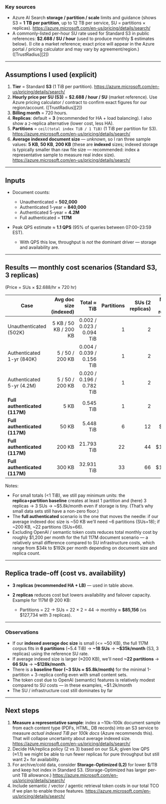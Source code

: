 ### Key sources

- Azure AI Search **storage / partition / scale** limits and guidance (shows S3 = **1 TB per partition**, up to 12 TB per service, SU = partitions × replicas). https://azure.microsoft.com/en-us/pricing/details/search/
- A commonly-listed per-hour SU rate used for Standard S3 in public references: **$2.688 / SU / hour** (used to produce monthly $ estimates below). (I cite a market reference; exact price will appear in the Azure portal / pricing calculator and may vary by agreement/region.) ([TrustRadius][2])

---

## Assumptions I used (explicit)

1. **Tier** = Standard **S3** (1 TiB per partition). https://azure.microsoft.com/en-us/pricing/details/search/
2. **Hourly price per SU (S3)** = **$2.688 / hour / SU** (market reference). Use Azure pricing calculator / contract to confirm exact figures for our region/account. ([TrustRadius][2])
3. **Billing month** = 720 hours.
4. **Replicas**: default = **3** (recommended for HA + load balancing). I also show a `2`-replica alternative (lower cost, less HA).
5. **Partitions** = `ceil(total index TiB / 1 TiB)` (1 TiB per partition for S3). https://azure.microsoft.com/en-us/pricing/details/search/
6. **Average indexed document size** — _unknown_, so I ran three sample values: **5 KB**, **50 KB**, **200 KB** (these are **indexed** sizes; indexed storage is typically smaller than raw file size — recommended: index a representative sample to measure real index size). https://azure.microsoft.com/en-us/pricing/details/search/

---

## Inputs

- Document counts:

  - Unauthenticated = **502,000**
  - Authenticated 1-year = **840,000**
  - Authenticated 5-year = **4.2M**
  - Full authenticated = **117M**

- Peak QPS estimate ≈ **1.1 QPS** (95% of queries between 07:00–23:59 EST).

  - With QPS this low, throughput is _not_ the dominant driver — storage and availability are.

---

## Results — monthly cost scenarios (Standard S3, 3 replicas)

(Price = SUs × $2.688/hr × 720 hr)

| Case                          | Avg doc size (indexed) |               Total ≈ TiB | Partitions | SUs (2 replicas) | Monthly cost (2 replicas) | SUs (3 replicas) | Monthly cost (3 replicas) |
| ----------------------------- | ---------------------: | ------------------------: | ---------: | ---------------: | ------------------------: | ---------------: | ------------------------: |
| Unauthenticated (502K)        |  5 KB / 50 KB / 200 KB | 0.002 / 0.023 / 0.094 TiB |          1 |                2 |                    $5,806 |                3 |                    $5,807 |
| Authenticated 1-yr (840K)     |        5 / 50 / 200 KB | 0.004 / 0.039 / 0.156 TiB |          1 |                2 |                    $5,806 |                3 |                    $5,807 |
| Authenticated 5-yr (4.2M)     |        5 / 50 / 200 KB | 0.020 / 0.196 / 0.782 TiB |          1 |                2 |                    $5,806 |                3 |                    $5,807 |
| **Full authenticated (117M)** |                   5 KB |                 0.545 TiB |          1 |                2 |                    $6,027 |                3 |                    $7,027 |
| **Full authenticated (117M)** |                  50 KB |                 5.448 TiB |          6 |               12 |                   $35,057 |               18 |                   $36,057 |
| **Full authenticated (117M)** |                 200 KB |                21.793 TiB |         22 |               44 |                  $127,176 |               66 |                  $128,955 |
| **Full authenticated (117M)** |                 300 KB |                32.931 TiB |         33 |               66 |                  $128,925 |               99 |                  $192,777 |

Notes:

- For small totals (<1 TiB), we still pay minimum units: the **replica+partition baseline** creates at least 1 partition and (here) 3 replicas → 3 SUs → ~$5.8k/month even if storage is tiny. (That’s why small data sets still have a non-zero floor.)
- The **full authenticated** scenario is the one that moves the needle: if our average indexed doc size is ~50 KB we'll need ~6 partitions (SUs=18); if ~200 KB, ~22 partitions (SUs=66).
- Excluding OpenAI / semantic token costs reduces total monthly cost by roughly $1,200 per month for the full 117M document scenario — a relatively small difference compared to SU infrastructure costs, which range from $34k to $192k per month depending on document size and replica count.

---

## Replica trade-off (cost vs. availability)

- **3 replicas (recommended HA + LB)** — used in table above.
- **2 replicas** reduces cost but lowers availability and failover capacity. Example for 117M @ 200 KB:

  - Partitions = 22 → SUs = 22 × 2 = 44 → monthly ≈ **$85,156** (vs $127,734 with 3 replicas).

---

### Observations

- If our **indexed average doc size** is small (<= ~50 KB), the full 117M corpus fits in **6 partitions** (~5.4 TiB) → **~18 SUs** → **~$35k/month** (S3, 3 replicas) using the reference SU rate.
- If average indexed size is larger (≈200 KB), we'll need **~22 partitions** → **66 SUs** → **~$128k/month**.
- There is a **baseline floor (~3 SUs ≈ $5.8k/month)** for the minimal 1-partition + 3-replica config even with small content sets.
- The token cost due to OpenAI (semantic) features is relatively modest compared to SU costs — in these examples, ~$1.2k/month
- The SU / infrastructure cost still dominates by far

---

## Next steps

1. **Measure a representative sample**: index a ~10k–100k document sample from each content type (PDFs, HTML, DB records) into an S3 service to measure _actual indexed TiB per 100k docs_ (Azure recommends this). That will collapse uncertainty about average indexed size. https://azure.microsoft.com/en-us/pricing/details/search/
2. Decide HA/replica policy (2 vs 3) based on our SLA; given low QPS (≈1.1) we might be able to run fewer replicas for pure throughput but still want 2+ for availability.
3. For archive/cold data, consider **Storage-Optimized (L2)** for lower $/TB and keep hot index in Standard S3. (Storage-Optimized has larger per-unit TB allowance.) https://azure.microsoft.com/en-us/pricing/details/search/
4. Include semantic / vector / agentic retrieval token costs in our total TCO if we plan to enable those features. https://azure.microsoft.com/en-us/pricing/details/search/
